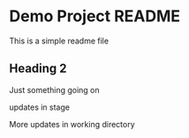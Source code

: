 # Demo Project README

This is a simple readme file

## Heading 2

Just something going on

updates in stage

More updates in working directory
